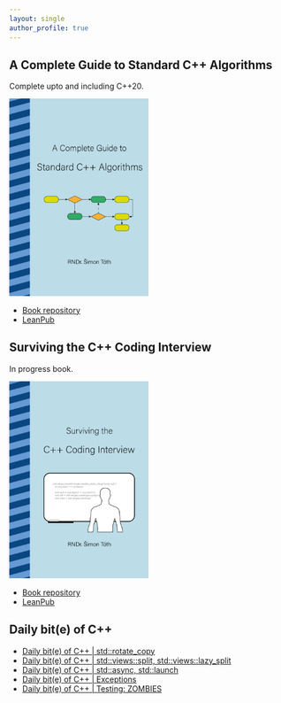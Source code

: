 ```yaml
---
layout: single
author_profile: true
---
```


## A Complete Guide to Standard C++ Algorithms

Complete upto and including C++20.

[<img src="assets/images/book_algorithms_cover.png" width="50%">](https://leanpub.com/cpp-algorithms-guide)

- [Book repository](https://github.com/HappyCerberus/book-cpp-algorithms)
- [LeanPub](https://leanpub.com/cpp-algorithms-guide)

## Surviving the C++ Coding Interview

In progress book.

[<img src="assets/images/book_coding_interview_cover.png" width="50%">](https://leanpub.com/cpp-coding-interview)

- [Book repository](https://leanpub.com/cpp-coding-interview)
- [LeanPub](https://leanpub.com/cpp-coding-interview)

## Daily bit(e) of C++

<ul>
<!-- SUBSTACK:START --><li><a href="https://medium.com/@simontoth/daily-bit-e-of-c-std-rotate-copy-8fcfb87ed039?source=rss-1e1de1006a93------2">Daily bit&lpar;e&rpar; of C++ | std::rotate_copy</a></li><li><a href="https://medium.com/@simontoth/daily-bit-e-of-c-std-views-split-std-views-lazy-split-83050f4a11ca?source=rss-1e1de1006a93------2">Daily bit&lpar;e&rpar; of C++ | std::views::split, std::views::lazy_split</a></li><li><a href="https://medium.com/@simontoth/daily-bit-e-of-c-std-async-std-launch-aced9fecc0e6?source=rss-1e1de1006a93------2">Daily bit&lpar;e&rpar; of C++ | std::async, std::launch</a></li><li><a href="https://medium.com/@simontoth/daily-bit-e-of-c-exceptions-d94ab02840cf?source=rss-1e1de1006a93------2">Daily bit&lpar;e&rpar; of C++ | Exceptions</a></li><li><a href="https://medium.com/@simontoth/daily-bit-e-of-c-testing-zombies-504238a18ef9?source=rss-1e1de1006a93------2">Daily bit&lpar;e&rpar; of C++ | Testing: ZOMBIES</a></li><!-- SUBSTACK:END -->
</ul>